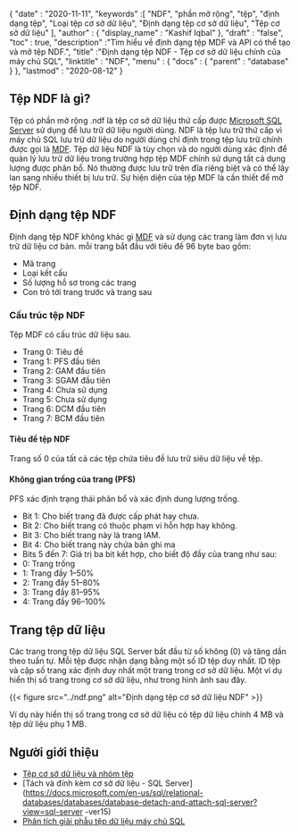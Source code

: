 {
  "date" : "2020-11-11",
  "keywords" :[ "NDF", "phần mở rộng", "tệp", "định dạng tệp", "Loại tệp cơ sở dữ liệu", "Định dạng tệp cơ sở dữ liệu", "Tệp cơ sở dữ liệu" ],
  "author" : {
    "display_name" : "Kashif Iqbal"
},
  "draft" : "false",
  "toc" : true,
  "description" :"Tìm hiểu về định dạng tệp MDF và API có thể tạo và mở tệp NDF.",
  "title" :"Định dạng tệp NDF - Tệp cơ sở dữ liệu chính của máy chủ SQL",
  "linktitle" : "NDF",
  "menu" : {
    "docs" : {
      "parent" : "database"
}
},
  "lastmod" : "2020-08-12"
}

## Tệp NDF là gì?

Tệp có phần mở rộng .ndf là tệp cơ sở dữ liệu thứ cấp được [Microsoft SQL Server](https://en.wikipedia.org/wiki/Microsoft_SQL_Server) sử dụng để lưu trữ dữ liệu người dùng. NDF là tệp lưu trữ thứ cấp vì máy chủ SQL lưu trữ dữ liệu do người dùng chỉ định trong tệp lưu trữ chính được gọi là [MDF](/vi/database/mdf/). Tệp dữ liệu NDF là tùy chọn và do người dùng xác định để quản lý lưu trữ dữ liệu trong trường hợp tệp MDF chính sử dụng tất cả dung lượng được phân bổ. Nó thường được lưu trữ trên đĩa riêng biệt và có thể lây lan sang nhiều thiết bị lưu trữ. Sự hiện diện của tệp MDF là cần thiết để mở tệp NDF.

## Định dạng tệp NDF

Định dạng tệp NDF không khác gì [MDF](/vi/database/mdf) và sử dụng các trang làm đơn vị lưu trữ dữ liệu cơ bản. mỗi trang bắt đầu với tiêu đề 96 byte bao gồm:

* Mã trang
* Loại kết cấu
* Số lượng hồ sơ trong các trang
* Con trỏ tới trang trước và trang sau

### Cấu trúc tệp NDF

Tệp MDF có cấu trúc dữ liệu sau.

* Trang 0: Tiêu đề
* Trang 1: PFS đầu tiên
* Trang 2: GAM đầu tiên
* Trang 3: SGAM đầu tiên
* Trang 4: Chưa sử dụng
* Trang 5: Chưa sử dụng
* Trang 6: DCM đầu tiên
* Trang 7: BCM đầu tiên

#### Tiêu đề tệp NDF

Trang số 0 của tất cả các tệp chứa tiêu đề lưu trữ siêu dữ liệu về tệp.

#### Không gian trống của trang (PFS)
PFS xác định trạng thái phân bổ và xác định dung lượng trống.

* Bit 1: Cho biết trang đã được cấp phát hay chưa.
* Bit 2: Cho biết trang có thuộc phạm vi hỗn hợp hay không.
* Bit 3: Cho biết trang này là trang IAM.
* Bit 4: Cho biết trang này chứa bản ghi ma
* Bits 5 đến 7: Giá trị ba bit kết hợp, cho biết độ đầy của trang như sau:
* 0: Trang trống
* 1: Trang đầy 1–50%
* 2: Trang đầy 51–80%
* 3: Trang đầy 81–95%
* 4: Trang đầy 96–100%

## Trang tệp dữ liệu

Các trang trong tệp dữ liệu SQL Server bắt đầu từ số không (0) và tăng dần theo tuần tự. Mỗi tệp được nhận dạng bằng một số ID tệp duy nhất. ID tệp và cặp số trang xác định duy nhất một trang trong cơ sở dữ liệu. Một ví dụ hiển thị số trang trong cơ sở dữ liệu, như trong hình ảnh sau đây.

{{< figure src="../ndf.png" alt="Định dạng tệp cơ sở dữ liệu NDF" >}}

Ví dụ này hiển thị số trang trong cơ sở dữ liệu có tệp dữ liệu chính 4 MB và tệp dữ liệu phụ 1 MB.

## Người giới thiệu

* [Tệp cơ sở dữ liệu và nhóm tệp](https://docs.microsoft.com/en-us/sql/relational-databases/databases/database-files-and-filegroups?redirectedfrom=MSDN&view=sql-server-ver15)
* [Tách và đính kèm cơ sở dữ liệu - SQL Server](https://docs.microsoft.com/en-us/sql/relational-databases/databases/database-detach-and-attach-sql-server?view=sql-server -ver15)
* [Phân tích giải phẫu tệp dữ liệu máy chủ SQL](https://blog.pythian.com/analyzing-sql-server-data-file-anatomy/)

